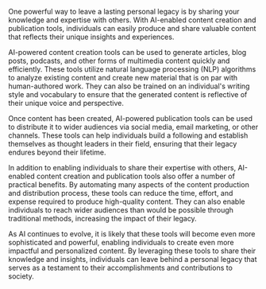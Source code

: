 
One powerful way to leave a lasting personal legacy is by sharing your knowledge and expertise with others. With AI-enabled content creation and publication tools, individuals can easily produce and share valuable content that reflects their unique insights and experiences.

AI-powered content creation tools can be used to generate articles, blog posts, podcasts, and other forms of multimedia content quickly and efficiently. These tools utilize natural language processing (NLP) algorithms to analyze existing content and create new material that is on par with human-authored work. They can also be trained on an individual's writing style and vocabulary to ensure that the generated content is reflective of their unique voice and perspective.

Once content has been created, AI-powered publication tools can be used to distribute it to wider audiences via social media, email marketing, or other channels. These tools can help individuals build a following and establish themselves as thought leaders in their field, ensuring that their legacy endures beyond their lifetime.

In addition to enabling individuals to share their expertise with others, AI-enabled content creation and publication tools also offer a number of practical benefits. By automating many aspects of the content production and distribution process, these tools can reduce the time, effort, and expense required to produce high-quality content. They can also enable individuals to reach wider audiences than would be possible through traditional methods, increasing the impact of their legacy.

As AI continues to evolve, it is likely that these tools will become even more sophisticated and powerful, enabling individuals to create even more impactful and personalized content. By leveraging these tools to share their knowledge and insights, individuals can leave behind a personal legacy that serves as a testament to their accomplishments and contributions to society.
